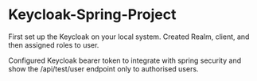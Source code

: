 # Keycloak-Spring-Project

First set up the Keycloak on your local system. Created Realm, client, and then assigned roles to user. 

Configured Keycloak bearer token to integrate with spring security and show the /api/test/user endpoint only to authorised users. 

